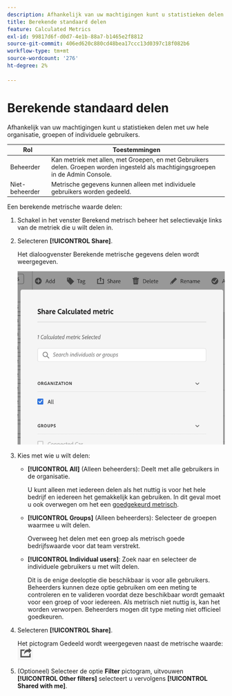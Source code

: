 ```yaml
---
description: Afhankelijk van uw machtigingen kunt u statistieken delen met uw hele organisatie, groepen of individuele gebruikers.
title: Berekende standaard delen
feature: Calculated Metrics
exl-id: 99817d6f-d0d7-4e1b-88a7-b1465e2f8812
source-git-commit: 406ed620c880cd48bea17ccc13d0397c18f082b6
workflow-type: tm+mt
source-wordcount: '276'
ht-degree: 2%

---
```


# Berekende standaard delen

Afhankelijk van uw machtigingen kunt u statistieken delen met uw hele organisatie, groepen of individuele gebruikers.

| Rol | Toestemmingen |
|---|---|
| Beheerder | Kan metriek met allen, met Groepen, en met Gebruikers delen. Groepen worden ingesteld als machtigingsgroepen in de Admin Console. |
| Niet-beheerder | Metrische gegevens kunnen alleen met individuele gebruikers worden gedeeld. |

Een berekende metrische waarde delen:

1. Schakel in het venster Berekend metrisch beheer het selectievakje links van de metriek die u wilt delen in.

1. Selecteren **[!UICONTROL Share]**.

   Het dialoogvenster Berekende metrische gegevens delen wordt weergegeven.

   ![](assets/cm_share.png)

1. Kies met wie u wilt delen:

   * **[!UICONTROL All]** (Alleen beheerders): Deelt met alle gebruikers in de organisatie.

      U kunt alleen met iedereen delen als het nuttig is voor het hele bedrijf en iedereen het gemakkelijk kan gebruiken. In dit geval moet u ook overwegen om het een [goedgekeurd metrisch](/help/components/c-calcmetrics/c-workflow/cm-workflow/cm-approving.md).

   * **[!UICONTROL Groups]** (Alleen beheerders): Selecteer de groepen waarmee u wilt delen.

      Overweeg het delen met een groep als metrisch goede bedrijfswaarde voor dat team verstrekt.

   * **[!UICONTROL Individual users]**: Zoek naar en selecteer de individuele gebruikers u met wilt delen.

      Dit is de enige deeloptie die beschikbaar is voor alle gebruikers. Beheerders kunnen deze optie gebruiken om een meting te controleren en te valideren voordat deze beschikbaar wordt gemaakt voor een groep of voor iedereen. Als metrisch niet nuttig is, kan het worden verworpen. Beheerders mogen dit type meting niet officieel goedkeuren.

1. Selecteren **[!UICONTROL Share]**.

   Het pictogram Gedeeld wordt weergegeven naast de metrische waarde:  ![](assets/share_icon.png)

1. (Optioneel) Selecteer de optie **Filter** pictogram, uitvouwen **[!UICONTROL Other filters]** selecteert u vervolgens **[!UICONTROL Shared with me]**.
